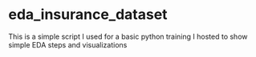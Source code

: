 # eda_insurance_dataset
This is a simple script I used for a basic python training I hosted to show simple EDA steps and visualizations
